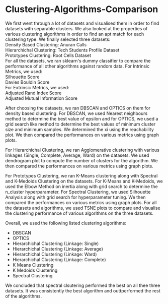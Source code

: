# Clustering-Algorithms-Comparison
We first went through a lot of datasets and visualised them in order to find datasets with separable clusters.
We also looked at the properties of various clustering algorithms in order to find an apt match for each clustering type.
We finally selected three datasets:  
Density Based Clustering: Anuran Calls  
Hierarchichal Clustering: Tech Students Profile Dataset  
Prototypes Clustering: Root Cells Dataset  
For all the datasets, we ran sklearn's dummy classifier to compare the performance of all other
algorithms against random data.
For Intrinsic Metrics, we used:  
Silhouette Score  
Davies Bouldin Score  
For Extrinsic Metrics, we used:  
Adjusted Rand Index Score  
Adjusted Mutual Information Score   

After choosing the datasets, we ran DBSCAN and OPTICS on them for density based
clustering. For DBSCAN, we used Nearest neighbours method to determine
the best value of epsilon and for OPTICS, we used a grid search like method to determine the
best values of minimum cluster size
and minimum samples. We determined the xi using the reachability plot. We then compared the
performances on various metrics
using graph plots.  

For Hierarchichal Clustering, we ran Agglomerative clustering with various linkages (Single,
Complete, Average, Ward) on the datasets.
We used dendrogram plot to compute the number of clusters for the algorithm. We then
compared the performances on various metrics using graph plots.  

For Prototypes Clustering, we ran K-Means clustering along with Spectral and K-Medoids
Clustering on the datasets.
For K-Means and K-Medoids, we used the Elbow Method on inertia along with grid search to
determine the n_cluster
hyperparameter. For Spectral Clustering, we used Silhouette Analysis along with grid search for
hyperparameter tuning.
We then compared the performances on various metrics using graph plots.
For all the datasets and algorithms, we used TSNE plots to compare and visualise the clustering
performance of various algorithms
on the three datasets.  

Overall, we used the following listed clustering algorithms:  
- DBSCAN
- OPTICS
- Hierarchichal Clustering (Linkage: Single)
- Hierarchichal Clustering (Linkage: Average)
- Hierarchichal Clustering (Linkage: Ward)
- Hierarchichal Clustering (Linkage: Complete)
- K Means Clustering
- K Medoids Clustering 
- Spectral Clustering  

We concluded that spectral clsutering performed the best on all thee three datasets. It was consistently the best algorithm and outtperformed the rest of the algorithms.
